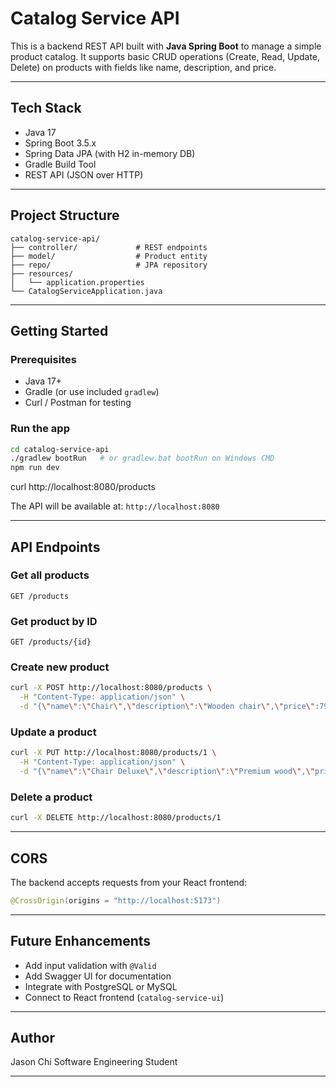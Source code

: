 # Catalog Service API

This is a backend REST API built with **Java Spring Boot** to manage a simple product catalog. It supports basic CRUD operations (Create, Read, Update, Delete) on products with fields like name, description, and price.

---

## Tech Stack

- Java 17
- Spring Boot 3.5.x
- Spring Data JPA (with H2 in-memory DB)
- Gradle Build Tool
- REST API (JSON over HTTP)

---

## Project Structure

```
catalog-service-api/
├── controller/             # REST endpoints
├── model/                  # Product entity
├── repo/                   # JPA repository
├── resources/
│   └── application.properties
└── CatalogServiceApplication.java
```

---

## Getting Started

### Prerequisites

- Java 17+
- Gradle (or use included `gradlew`)
- Curl / Postman for testing

### Run the app

```bash
cd catalog-service-api
./gradlew bootRun   # or gradlew.bat bootRun on Windows CMD
npm run dev
```

curl http://localhost:8080/products

The API will be available at:
`http://localhost:8080`

---

## API Endpoints

### Get all products

```http
GET /products
```

### Get product by ID

```http
GET /products/{id}
```

### Create new product

```bash
curl -X POST http://localhost:8080/products \
  -H "Content-Type: application/json" \
  -d "{\"name\":\"Chair\",\"description\":\"Wooden chair\",\"price\":79.99}"
```

### Update a product

```bash
curl -X PUT http://localhost:8080/products/1 \
  -H "Content-Type: application/json" \
  -d "{\"name\":\"Chair Deluxe\",\"description\":\"Premium wood\",\"price\":99.99}"
```

### Delete a product

```bash
curl -X DELETE http://localhost:8080/products/1
```

---

## CORS

The backend accepts requests from your React frontend:

```java
@CrossOrigin(origins = "http://localhost:5173")
```

---

## Future Enhancements

- Add input validation with `@Valid`
- Add Swagger UI for documentation
- Integrate with PostgreSQL or MySQL
- Connect to React frontend (`catalog-service-ui`)

---

## Author

Jason Chi
Software Engineering Student

---
